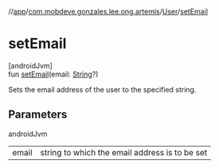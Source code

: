 //[app](../../../index.md)/[com.mobdeve.gonzales.lee.ong.artemis](../index.md)/[User](index.md)/[setEmail](set-email.md)

# setEmail

[androidJvm]\
fun [setEmail](set-email.md)(email: [String](https://kotlinlang.org/api/latest/jvm/stdlib/kotlin/-string/index.html)?)

Sets the email address of the user to the specified string.

## Parameters

androidJvm

| | |
|---|---|
| email | string to which the email address is to be set |
